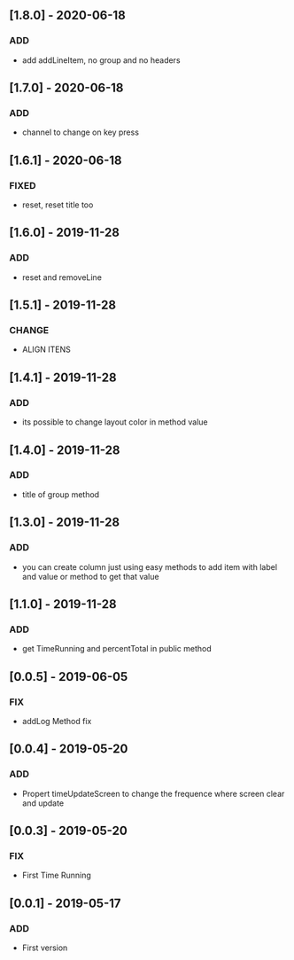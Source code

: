 ## [1.8.0] - 2020-06-18
### ADD
- add addLineItem, no group and no headers

## [1.7.0] - 2020-06-18
### ADD
- channel to change on key press


## [1.6.1] - 2020-06-18
### FIXED
- reset, reset title too

## [1.6.0] - 2019-11-28
### ADD
- reset and removeLine


## [1.5.1] - 2019-11-28
### CHANGE
- ALIGN ITENS

## [1.4.1] - 2019-11-28
### ADD
- its possible to change layout color in method value


## [1.4.0] - 2019-11-28
### ADD
- title of group method

## [1.3.0] - 2019-11-28
### ADD
- you can create column just using easy methods to add item with label and value or method to get that value

## [1.1.0] - 2019-11-28
### ADD
- get TimeRunning and percentTotal in public method


## [0.0.5] - 2019-06-05
### FIX
- addLog Method fix

## [0.0.4] - 2019-05-20
### ADD
- Propert timeUpdateScreen to change the frequence where screen clear and update

## [0.0.3] - 2019-05-20
### FIX
- First Time Running 

## [0.0.1] - 2019-05-17
### ADD
- First version